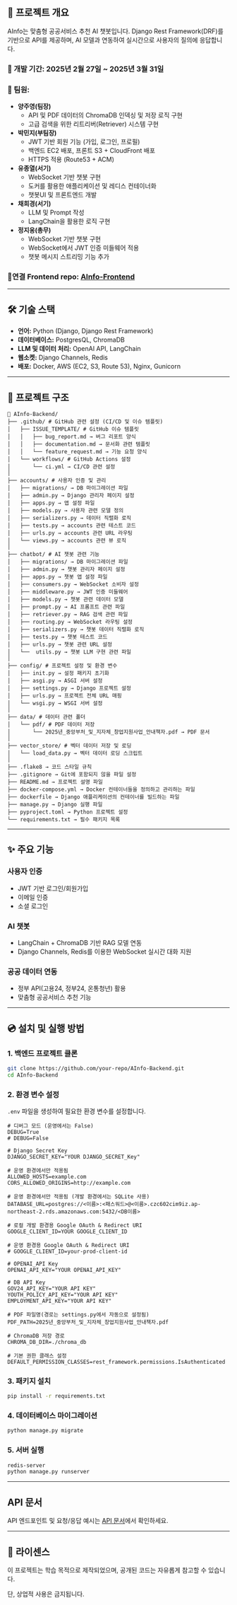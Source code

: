 ## 📝 프로젝트 개요

AInfo는 맞춤형 공공서비스 추천 AI 챗봇입니다. Django Rest Framework(DRF)를 기반으로 API를 제공하며, AI 모델과 연동하여 실시간으로 사용자의 질의에 응답합니다.

### 📆 개발 기간: 2025년 2월 27일 ~ 2025년 3월 31일

### 🍟 팀원:

- **양주영(팀장)**
    - API 및 PDF 데이터의 ChromaDB 인덱싱 및 저장 로직 구현
    - 고급 검색을 위한 리트리버(Retriever) 시스템 구현
- **박민지(부팀장)**
    - JWT 기반 회원 기능 (가입, 로그인, 프로필)
    - 백엔드 EC2 배포, 프론트 S3 + CloudFront 배포
    - HTTPS 적용 (Route53 + ACM)
- **유종열(서기)**
    - WebSocket 기반 챗봇 구현
    - 도커를 활용한 애플리케이션 및 레디스 컨테이너화
    - 챗봇UI 및 프론트엔드 개발
- **채희경(서기)**
    - LLM 및 Prompt 작성
    - LangChain을 활용한 로직 구현
- **정지웅(총무)**
    - WebSocket 기반 챗봇 구현
    - WebSocket에서 JWT 인증 미들웨어 적용
    - 챗봇 메시지 스트리밍 기능 추가

### 🔗연결 Frontend repo: [AInfo-Frontend](https://github.com/Mminzy22/AInfo-Frontend)

---

## 🛠️ 기술 스택

- **언어:** Python (Django, Django Rest Framework)
- **데이터베이스:** PostgresQL, ChromaDB
- **LLM 및 데이터 처리:** OpenAI API, LangChain
- **웹소켓:** Django Channels, Redis
- **배포:** Docker, AWS (EC2, S3, Route 53), Nginx, Gunicorn

---

## 📂 프로젝트 구조

```
📂 AInfo-Backend/
├── .github/ # GitHub 관련 설정 (CI/CD 및 이슈 템플릿)
│   ├── ISSUE_TEMPLATE/ # GitHub 이슈 템플릿
│   │   ├── bug_report.md → 버그 리포트 양식
│   │   ├── documentation.md → 문서화 관련 템플릿
│   │   └── feature_request.md → 기능 요청 양식
│   └── workflows/ # GitHub Actions 설정
│       └── ci.yml → CI/CD 관련 설정
│
├── accounts/ # 사용자 인증 및 관리
│   ├── migrations/ → DB 마이그레이션 파일
│   ├── admin.py → Django 관리자 페이지 설정
│   ├── apps.py → 앱 설정 파일
│   ├── models.py → 사용자 관련 모델 정의
│   ├── serializers.py → 데이터 직렬화 로직
│   ├── tests.py → accounts 관련 테스트 코드
│   ├── urls.py → accounts 관련 URL 라우팅
│   └── views.py → accounts 관련 뷰 로직
│
├── chatbot/ # AI 챗봇 관련 기능
│   ├── migrations/ → DB 마이그레이션 파일
│   ├── admin.py → 챗봇 관리자 페이지 설정
│   ├── apps.py → 챗봇 앱 설정 파일
│   ├── consumers.py → WebSocket 소비자 설정
│   ├── middleware.py → JWT 인증 미들웨어
│   ├── models.py → 챗봇 관련 데이터 모델
│   ├── prompt.py → AI 프롬프트 관련 파일
│   ├── retriever.py → RAG 검색 관련 파일
│   ├── routing.py → WebSocket 라우팅 설정
│   ├── serializers.py → 챗봇 데이터 직렬화 로직
│   ├── tests.py → 챗봇 테스트 코드
│   ├── urls.py → 챗봇 관련 URL 설정
│   └──  utils.py → 챗봇 LLM 구현 관련 파일
│
├── config/ # 프로젝트 설정 및 환경 변수
│   ├── init.py → 설정 패키지 초기화
│   ├── asgi.py → ASGI 서버 설정
│   ├── settings.py → Django 프로젝트 설정
│   ├── urls.py → 프로젝트 전체 URL 매핑
│   └── wsgi.py → WSGI 서버 설정
│
├── data/ # 데이터 관련 폴더
│   └── pdf/ # PDF 데이터 저장
│       └── 2025년_중앙부처_및_지자체_창업지원사업_안내책자.pdf → PDF 문서
│
├── vector_store/ # 벡터 데이터 저장 및 로딩
│   └── load_data.py → 벡터 데이터 로딩 스크립트
│
├── .flake8 → 코드 스타일 규칙
├── .gitignore → Git에 포함되지 않을 파일 설정
├── README.md → 프로젝트 설명 파일
├── docker-compose.yml → Docker 컨테이너들을 정의하고 관리하는 파일
├── dockerfile → Django 애플리케이션의 컨테이너를 빌드하는 파일
├── manage.py → Django 실행 파일
├── pyproject.toml → Python 프로젝트 설정
└── requirements.txt → 필수 패키지 목록
```

---

## ✨ 주요 기능

### 사용자 인증

- JWT 기반 로그인/회원가입
- 이메일 인증
- 소셜 로그인

### AI 챗봇

- LangChain + ChromaDB 기반 RAG 모델 연동
- Django Channels, Redis를 이용한 WebSocket 실시간 대화 지원

### 공공 데이터 연동

- 정부 API(고용24, 정부24, 온통청년) 활용
- 맞춤형 공공서비스 추천 기능

---

## 💿 설치 및 실행 방법

### 1. 백엔드 프로젝트 클론

```bash
git clone https://github.com/your-repo/AInfo-Backend.git
cd AInfo-Backend
```

### 2. 환경 변수 설정

`.env` 파일을 생성하여 필요한 환경 변수를 설정합니다.

```
# 디버그 모드 (운영에서는 False)
DEBUG=True
# DEBUG=False

# Django Secret Key
DJANGO_SECRET_KEY="YOUR DJANGO_SECRET_Key"

# 운영 환경에서만 적용됨
ALLOWED_HOSTS=example.com
CORS_ALLOWED_ORIGINS=http://example.com

# 운영 환경에서만 적용됨 (개발 환경에서는 SQLite 사용)
DATABASE_URL=postgres://<이름>:<패스워드>@<이름>.czc602cim9iz.ap-northeast-2.rds.amazonaws.com:5432/<DB이름>

# 로컬 개발 환경용 Google OAuth & Redirect URI
GOOGLE_CLIENT_ID=YOUR GOOGLE_CLIENT_ID

# 운영 환경용 Google OAuth & Redirect URI
# GOOGLE_CLIENT_ID=your-prod-client-id

# OPENAI_API Key
OPENAI_API_KEY="YOUR OPENAI_API_KEY"

# DB API Key 
GOV24_API_KEY="YOUR API KEY" 
YOUTH_POLICY_API_KEY="YOUR API KEY" 
EMPLOYMENT_API_KEY="YOUR API KEY" 

# PDF 파일명(경로는 settings.py에서 자동으로 설정됨) 
PDF_PATH=2025년_중앙부처_및_지자체_창업지원사업_안내책자.pdf

# ChromaDB 저장 경로 
CHROMA_DB_DIR=./chroma_db

# 기본 권한 클래스 설정
DEFAULT_PERMISSION_CLASSES=rest_framework.permissions.IsAuthenticated
```

### 3. 패키지 설치

```bash
pip install -r requirements.txt
```

### 4. 데이터베이스 마이그레이션

```bash
python manage.py migrate
```

### 5. 서버 실행

```bash
redis-server
python manage.py runserver
```

---

## API 문서

API 엔드포인트 및 요청/응답 예시는 [API 문서](https://www.notion.so/1a7af76d38e28182a3d5e14e7d24b764?pvs=21)에서 확인하세요.

---

## 📄 라이센스

이 프로젝트는 학습 목적으로 제작되었으며, 공개된 코드는 자유롭게 참고할 수 있습니다. 

단, 상업적 사용은 금지됩니다.